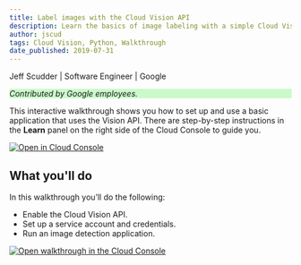 ```yaml
---
title: Label images with the Cloud Vision API
description: Learn the basics of image labeling with a simple Cloud Vision API application.
author: jscud
tags: Cloud Vision, Python, Walkthrough
date_published: 2019-07-31
---
```


Jeff Scudder | Software Engineer | Google

<p style="background-color:#CAFACA;"><i>Contributed by Google employees.</i></p>

This interactive walkthrough shows you how to set up and use a basic 
application that uses the Vision API. There are step-by-step instructions in the 
**Learn** panel on the right side of the Cloud Console to guide you.

[![Open in Cloud Console](https://walkthroughs.googleusercontent.com/tutorial/resources/open-in-console-button.svg)](https://console.cloud.google.com/getting-started?tutorial=python_vision_quickstart)

## What you'll do

In this walkthrough you’ll do the following:

* Enable the Cloud Vision API.
* Set up a service account and credentials. 
* Run an image detection application.  

[![Open walkthrough in the Cloud Console](https://storage.googleapis.com/gcp-community/tutorials/python-vision-quickstart/tutorial.png)](https://console.cloud.google.com/getting-started?tutorial=python_vision_quickstart)
